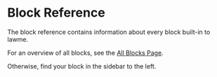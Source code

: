 # Block Reference

The block reference contains information about every block built-in to lawme.

For an overview of all blocks, see the [All Blocks Page](./block-reference/all-blocks.mdx).

Otherwise, find your block in the sidebar to the left.
